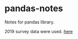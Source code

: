 # pandas-notes

Notes for pandas library.

2019 survey data were used. [here](https://insights.stackoverflow.com/survey)
